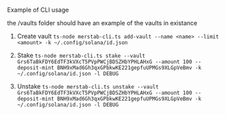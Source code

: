 Example of CLI usage 

the /vaults folder should have an example of the vaults in existance

1. Create vault
`ts-node merstab-cli.ts add-vault --name <name> --limit <amount> -k ~/.config/solana/id.json`

2. Stake
`ts-node merstab-cli.ts stake --vault Grs6TaBkFDY6EdTF3kVXcT5PVpPWCjBDSZHbYPHLAHxG --amount 100 --deposit-mint BNH9xMad6Gh3qxGPbkwKE221gepfuUPMGs9XLGpVeBmv -k ~/.config/solana/id.json -l DEBUG`

3. Unstake
`ts-node merstab-cli.ts unstake --vault Grs6TaBkFDY6EdTF3kVXcT5PVpPWCjBDSZHbYPHLAHxG --amount 100 --deposit-mint BNH9xMad6Gh3qxGPbkwKE221gepfuUPMGs9XLGpVeBmv -k ~/.config/solana/id.json -l DEBUG`
